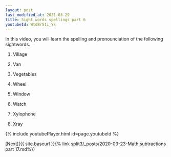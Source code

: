```yaml
---
layout: post
last_modified_at: 2021-03-29
title: Sight words spellings part 6
youtubeId: WtdBr51i_Yk
---
```

 
 
In this video, you will learn the spelling and pronounciation of the following sightwords.

1) Village

2) Van

3) Vegetables

4) Wheel

5) Window

6) Watch

7) Xylophone

8) Xray




 
{% include youtubePlayer.html id=page.youtubeId %}
 
 

[Next]({{ site.baseurl }}{% link  split3/_posts/2020-03-23-Math subtractions part 17.md%})
 
